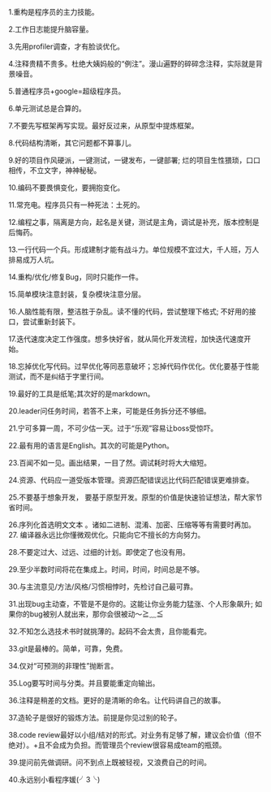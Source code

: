 <!--
author: yaoxiaofeng
head: http://7xk25s.com1.z0.glb.clouddn.com/avtar.jpg
date: 2016-02-04
title: 有哪些老鸟程序员知道而新手不知道的小技巧？
tags: 
category: 
status: publish
summary: 链接：https://www.zhihu.com/question/36426051/answer/76031743 来源：知乎

-->



1.重构是程序员的主力技能。

2.工作日志能提升脑容量。

3.先用profiler调查，才有脸谈优化。

4.注释贵精不贵多。杜绝大姨妈般的“例注”。漫山遍野的碎碎念注释，实际就是背景噪音。

5.普通程序员+google=超级程序员。

6.单元测试总是合算的。

7.不要先写框架再写实现。最好反过来，从原型中提炼框架。

8.代码结构清晰，其它问题都不算事儿。

9.好的项目作风硬派，一键测试，一键发布，一键部署; 烂的项目生性猥琐，口口相传，不立文字，神神秘秘。

10.编码不要畏惧变化，要拥抱变化。

11.常充电。程序员只有一种死法：土死的。

12.编程之事，隔离是方向，起名是关键，测试是主角，调试是补充，版本控制是后悔药。

13.一行代码一个兵。形成建制才能有战斗力。单位规模不宜过大，千人班，万人排易成万人坑。

14.重构/优化/修复Bug，同时只能作一件。

15.简单模块注意封装，复杂模块注意分层。

16.人脑性能有限，整洁胜于杂乱。读不懂的代码，尝试整理下格式;  不好用的接口，尝试重新封装下。

17.迭代速度决定工作强度。想多快好省，就从简化开发流程，加快迭代速度开始。

18.忘掉优化写代码。过早优化等同恶意破坏；忘掉代码作优化。优化要基于性能测试，而不是纠结于字里行间。

19.最好的工具是纸笔;其次好的是markdown。

20.leader问任务时间，若答不上来，可能是任务拆分还不够细。

21.宁可多算一周，不可少估一天。过于“乐观”容易让boss受惊吓。

22.最有用的语言是English。其次的可能是Python。

23.百闻不如一见。画出结果，一目了然。调试耗时将大大缩短。

24.资源、代码应一道受版本管理。资源匹配错误远比代码匹配错误更难排查。

25.不要基于想象开发， 要基于原型开发。原型的价值是快速验证想法，帮大家节省时间。

26.序列化首选明文文本 。诸如二进制、混淆、加密、压缩等等有需要时再加。27. 编译器永远比你懂微观优化。只能向它不擅长的方向努力。

28.不要定过大、过远、过细的计划。即使定了也没有用。

29.至少半数时间将花在集成上。时间，时间，时间总是不够。

30.与主流意见/方法/风格/习惯相悖时，先检讨自己最可靠。

31.出现bug主动查，不管是不是你的。这能让你业务能力猛涨、个人形象飙升; 如果你的bug被别人就出来，那你会很被动～≧﹏≦

32.不知怎么选技术书时就挑薄的。起码不会太贵，且你能看完。

33.git是最棒的。简单，可靠，免费。

34.仅对“可预测的非理性”抛断言。

35.Log要写时间与分类。并且要能重定向输出。

36.注释是稍差的文档。更好的是清晰的命名。让代码讲自己的故事。

37.造轮子是很好的锻炼方法。前提是你见过别的轮子。

38.code review最好以小组/结对的形式。对业务有足够了解，建议会价值（但不绝对）。+且不会成为负担。而管理员个review很容易成team的瓶颈。

39.提问前先做调研。问不到点上既被轻视，又浪费自己的时间。

40.永远别小看程序媛(╯3╰)